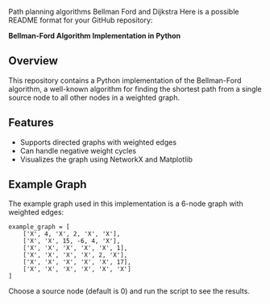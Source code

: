 Path planning algorithms
Bellman Ford and Dijkstra
Here is a possible README format for your GitHub repository:

**Bellman-Ford Algorithm Implementation in Python**

**Overview**
-----------

This repository contains a Python implementation of the Bellman-Ford algorithm, a well-known algorithm for finding the shortest path from a single source node to all other nodes in a weighted graph.

**Features**
---------

* Supports directed graphs with weighted edges
* Can handle negative weight cycles
* Visualizes the graph using NetworkX and Matplotlib

**Example Graph**
----------------

The example graph used in this implementation is a 6-node graph with weighted edges:
```
example_graph = [
    ['X', 4, 'X', 2, 'X', 'X'],
    ['X', 'X', 15, -6, 4, 'X'],
    ['X', 'X', 'X', 'X', 'X', 1],
    ['X', 'X', 'X', 'X', 2, 'X'],
    ['X', 'X', 'X', 'X', 'X', 17],
    ['X', 'X', 'X', 'X', 'X', 'X']
]
```
Choose a source node (default is 0) and run the script to see the results.

